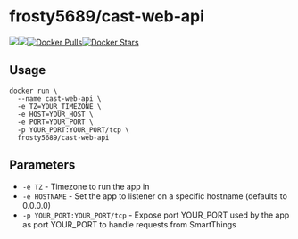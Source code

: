 [hub]: https://hub.docker.com/r/frosty5689/cast-web-api/

# frosty5689/cast-web-api
[![](https://images.microbadger.com/badges/version/frosty5689/cast-web-api.svg)](https://microbadger.com/images/frosty5689/cast-web-api "Get your own version badge on microbadger.com")[![](https://images.microbadger.com/badges/image/frosty5689/cast-web-api.svg)](https://microbadger.com/images/frosty5689/cast-web-api "Get your own image badge on microbadger.com")[![Docker Pulls](https://img.shields.io/docker/pulls/frosty5689/cast-web-api.svg)][hub][![Docker Stars](https://img.shields.io/docker/stars/frosty5689/cast-web-api.svg)][hub]

## Usage

```
docker run \
  --name cast-web-api \
  -e TZ=YOUR_TIMEZONE \
  -e HOST=YOUR_HOST \
  -e PORT=YOUR_PORT \
  -p YOUR_PORT:YOUR_PORT/tcp \
  frosty5689/cast-web-api
```

## Parameters
* `-e TZ` - Timezone to run the app in
* `-e HOSTNAME` - Set the app to listener on a specific hostname (defaults to 0.0.0.0)
* `-p YOUR_PORT:YOUR_PORT/tcp` - Expose port YOUR_PORT used by the app as port YOUR_PORT to handle requests from SmartThings

